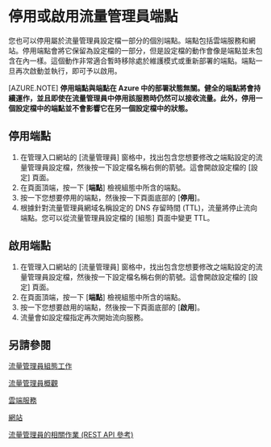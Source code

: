 <properties
	   pageTitle="停用或啟用流量管理員端點"
	   description="本文將協助停用或啟用流量管理員設定檔端點。"
	   services="traffic-manager"
	   documentationCenter="na"
	   authors="cherylmc"
	   manager="adinah"
	   editor="tysonn" />
<tags 
	   ms.service="traffic-manager"
	   ms.devlang="na"
	   ms.topic="article"
	   ms.tgt_pltfrm="na"
	   ms.workload="infrastructure-services"
	   ms.date="02/23/2015"
	   ms.author="cherylmc" />

# 停用或啟用流量管理員端點

您也可以停用屬於流量管理員設定檔一部分的個別端點。端點包括雲端服務和網站。停用端點會將它保留為設定檔的一部分，但是設定檔的動作會像是端點並未包含在內一樣。這個動作非常適合暫時移除處於維護模式或重新部署的端點。端點一旦再次啟動並執行，即可予以啟用。

[AZURE.NOTE] **停用端點與端點在 Azure 中的部署狀態無關。健全的端點將會持續運作，並且即使在流量管理員中停用該服務時仍然可以接收流量。此外，停用一個設定檔中的端點並不會影響它在另一個設定檔中的狀態。**

## 停用端點

1. 在管理入口網站的 [流量管理員] 窗格中，找出包含您想要修改之端點設定的流量管理員設定檔，然後按一下設定檔名稱右側的箭號。這會開啟設定檔的 [設定] 頁面。
1. 在頁面頂端，按一下 [**端點**] 檢視組態中所含的端點。 
1. 按一下您想要停用的端點，然後按一下頁面底部的 [**停用**]。
1. 根據針對流量管理員網域名稱設定的 DNS 存留時間 (TTL)，流量將停止流向端點。您可以從流量管理員設定檔的 [組態] 頁面中變更 TTL。

## 啟用端點


1. 在管理入口網站的 [流量管理員] 窗格中，找出包含您想要修改之端點設定的流量管理員設定檔，然後按一下設定檔名稱右側的箭號。這會開啟設定檔的 [設定] 頁面。
1. 在頁面頂端，按一下 [**端點**] 檢視組態中所含的端點。
1. 按一下您想要啟用的端點，然後按一下頁面底部的 [**啟用**]。
1. 流量會如設定檔指定再次開始流向服務。

## 另請參閱

[流量管理員組態工作](https://msdn.microsoft.com/library/azure/hh744830.aspx)

[流量管理員概觀](traffic-manager.md)

[雲端服務](http://go.microsoft.com/fwlink/?LinkId=314074)

[網站](http://go.microsoft.com/fwlink/p/?LinkId=393327)


[流量管理員的相關作業 (REST API 參考)](http://go.microsoft.com/fwlink/?LinkId=313584)

<!--HONumber=49-->